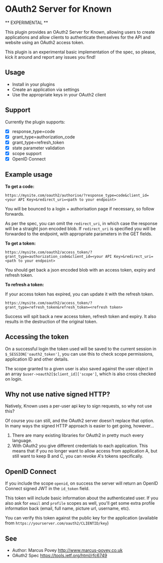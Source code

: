 OAuth2 Server for Known
=======================

** EXPERIMENTAL **

This plugin provides an OAuth2 Server for Known, allowing users to create applications 
and allow clients to authenticate themselves for the API and website using an OAuth2 access token.

This plugin is an experimental basic implementation of the spec, so please, kick it around and report 
any issues you find!

Usage
-----

* Install in your plugins
* Create an application via settings
* Use the appropriate keys in your OAuth2 client

Support
-------
Currently the plugin supports:

* [x] response_type=code
* [x] grant_type=authorization_code
* [x] grant_type=refresh_token
* [x] state parameter validation
* [x] scope support
* [x] OpenID Connect

Example usage
-------------

**To get a code:**

```https://mysite.com/oauth2/authorise/?response_type=code&client_id=<your API Key>&redirect_uri=<path to your endpoint>```

You will be bounced to a login + authorisation page if necessary, so follow forwards.

As per the spec, you can omit the ```redirect_uri```, in which case the response will be a straight json encoded blob. If ```redirect_uri``` is specified you will be
forwarded to the endpoint, with appropriate parameters in the GET fields.


**To get a token:**

```https://mysite.com/oauth2/access_token/?grant_type=authorization_code&client_id=<your API Key>&redirect_uri=<path to your endpoint>```

You should get back a json encoded blob with an access token, expiry and refresh token.


**To refresh a token:**

If your access token has expired, you can update it with the refresh token.

```https://mysite.com/oauth2/access_token/?grant_type=refresh_token&refresh_token=<refresh token>```

Success will spit back a new access token, refresh token and expiry. It also results in the destruction of the original token.


Accessing the token
-------------------

On a successful login the token used will be saved to the current session in ```$_SESSION['oauth2_token']```, you can use this to check scope permissions, application ID and other details.

The scope granted to a given user is also saved against the user object in an array ```$user->oauth2[$client_id]['scope']```, which is also cross checked on login.

Why not use native signed HTTP?
-------------------------------

Natively, Known uses a per-user api key to sign requests, so why not use this? 

Of course you can still, and the OAuth2 server doesn't replace that option. In many ways the signed HTTP approach is easier to get going, however...

1) There are many existing libraries for OAuth2 in pretty much every language.
2) With OAuth2 you give different credentials to each application. This means that if you no longer want to allow access from application A, but still want to keep B and C, you can revoke A's tokens specifically.

OpenID Connect
--------------

If you include the scope `openid`, on success the server will return an OpenID Connect signed JWT in the `id_token` field. 

This token will include basic information about the authenticated user. If you also ask for `email` and `profile` scopes as well, you'll get some extra profile information back (email, full name, picture url, username, etc). 

You can verify this token against the public key for the application (available from `https://yourserver.com/oauth2/CLIENTID/key`)

See
---
 * Author: Marcus Povey <http://www.marcus-povey.co.uk> 
 * OAuth2 Spec <https://tools.ietf.org/html/rfc6749>
